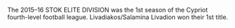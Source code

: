 The 2015–16 STOK ELITE DIVISION was the 1st season of the Cypriot fourth-level football league. Livadiakos/Salamina Livadion won their 1st title.
